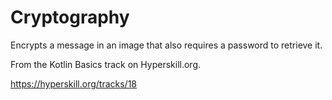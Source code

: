 # Cryptography

Encrypts a message in an image that also requires a password to retrieve it.

From the Kotlin Basics track on Hyperskill.org.

https://hyperskill.org/tracks/18
